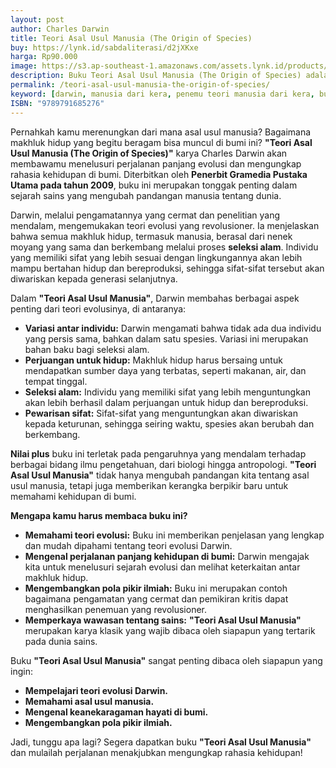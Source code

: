 ```yaml
---
layout: post
author: Charles Darwin
title: Teori Asal Usul Manusia (The Origin of Species)
buy: https://lynk.id/sabdaliterasi/d2jXKxe
harga: Rp90.000
image: https://s3.ap-southeast-1.amazonaws.com/assets.lynk.id/products/30-11-2023/1701287192585_2528722
description: Buku Teori Asal Usul Manusia (The Origin of Species) adalah dokumentasi lengkap hasil penelitian panjang Charles Darwin tentang asal-usul makhluk hidup.
permalink: /teori-asal-usul-manusia-the-origin-of-species/
keyword: [darwin, manusia dari kera, penemu teori manusia dari kera, buku sejarah manusia, buku evolusi manusia, buku biologi terbaik]
ISBN: "9789791685276"
---
```

Pernahkah kamu merenungkan dari mana asal usul manusia? Bagaimana makhluk hidup yang begitu beragam bisa muncul di bumi ini?  **"Teori Asal Usul Manusia (The Origin of Species)"** karya Charles Darwin akan membawamu menelusuri perjalanan panjang evolusi dan mengungkap rahasia kehidupan di bumi. Diterbitkan oleh **Penerbit Gramedia Pustaka Utama pada tahun 2009**, buku ini merupakan tonggak penting dalam sejarah sains yang mengubah pandangan manusia tentang dunia.

Darwin, melalui pengamatannya yang cermat dan penelitian yang mendalam,  mengemukakan teori evolusi yang revolusioner. Ia  menjelaskan  bahwa  semua  makhluk  hidup,  termasuk  manusia,  berasal  dari  nenek  moyang  yang  sama  dan  berkembang  melalui  proses  **seleksi  alam**.  Individu  yang  memiliki  sifat  yang  lebih  sesuai  dengan  lingkungannya  akan  lebih  mampu  bertahan  hidup  dan  bereproduksi,  sehingga  sifat-sifat  tersebut  akan  diwariskan  kepada  generasi  selanjutnya.

Dalam  **"Teori Asal Usul Manusia"**,  Darwin  membahas  berbagai  aspek  penting  dari  teori  evolusinya,  di  antaranya:

* **Variasi  antar  individu:**  Darwin  mengamati  bahwa  tidak  ada  dua  individu  yang  persis  sama,  bahkan  dalam  satu  spesies.  Variasi  ini  merupakan  bahan  baku  bagi  seleksi  alam.
* **Perjuangan  untuk  hidup:**  Makhluk  hidup  harus  bersaing  untuk  mendapatkan  sumber  daya  yang  terbatas,  seperti  makanan,  air,  dan  tempat  tinggal.
* **Seleksi  alam:**  Individu  yang  memiliki  sifat  yang  lebih  menguntungkan  akan  lebih  berhasil  dalam  perjuangan  untuk  hidup  dan  bereproduksi.
* **Pewarisan  sifat:**  Sifat-sifat  yang  menguntungkan  akan  diwariskan  kepada  keturunan,  sehingga  seiring  waktu,  spesies  akan  berubah  dan  berkembang.

**Nilai  plus**  buku  ini  terletak  pada  pengaruhnya  yang  mendalam  terhadap  berbagai  bidang  ilmu  pengetahuan,  dari  biologi  hingga  antropologi.  **"Teori  Asal  Usul  Manusia"**  tidak  hanya  mengubah  pandangan  kita  tentang  asal  usul  manusia,  tetapi  juga  memberikan  kerangka  berpikir  baru  untuk  memahami  kehidupan  di  bumi.

**Mengapa  kamu  harus  membaca  buku  ini?**

* **Memahami  teori  evolusi:**  Buku  ini  memberikan  penjelasan  yang  lengkap  dan  mudah  dipahami  tentang  teori  evolusi  Darwin.
* **Mengenal  perjalanan  panjang  kehidupan  di  bumi:**  Darwin  mengajak  kita  untuk  menelusuri  sejarah  evolusi  dan  melihat  keterkaitan  antar  makhluk  hidup.
* **Mengembangkan  pola  pikir  ilmiah:**  Buku  ini  merupakan  contoh  bagaimana  pengamatan  yang  cermat  dan  pemikiran  kritis  dapat  menghasilkan  penemuan  yang  revolusioner.
* **Memperkaya  wawasan  tentang  sains:**  **"Teori  Asal  Usul  Manusia"**  merupakan  karya  klasik  yang  wajib  dibaca  oleh  siapapun  yang  tertarik  pada  dunia  sains.

Buku  **"Teori  Asal  Usul  Manusia"**  sangat  penting  dibaca  oleh  siapapun  yang  ingin:

* **Mempelajari  teori  evolusi  Darwin.**
* **Memahami  asal  usul  manusia.**
* **Mengenal  keanekaragaman  hayati  di  bumi.**
* **Mengembangkan  pola  pikir  ilmiah.**

Jadi,  tunggu  apa  lagi?  Segera  dapatkan  buku  **"Teori  Asal  Usul  Manusia"**  dan  mulailah  perjalanan  menakjubkan  mengungkap  rahasia  kehidupan!
